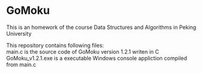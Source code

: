 # GoMoku
This is an homework of the course Data Structures and Algorithms in Peking University

This repository contains following files:  
  main.c is the source code of GoMoku version 1.2.1 writen in C  
  GoMoku_v1.2.1.exe is a executable Windows console appliction compiled from main.c  
